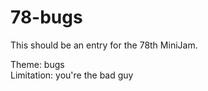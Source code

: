 78-bugs
=======

This should be an entry for the 78th MiniJam.

Theme:		bugs  
Limitation:	you're the bad guy  
